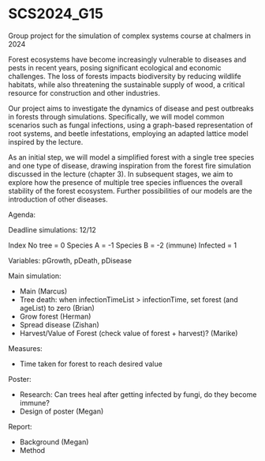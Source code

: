 # SCS2024_G15
Group project for the simulation of complex systems course at chalmers in 2024

Forest ecosystems have become increasingly vulnerable to diseases and pests in recent years, posing significant ecological and economic challenges. 
The loss of forests impacts biodiversity by reducing wildlife habitats, while also threatening the sustainable supply of wood, a critical resource for construction and other industries.

Our project aims to investigate the dynamics of disease and pest outbreaks in forests through simulations. 
Specifically, we will model common scenarios such as fungal infections, using a graph-based representation of root systems, and beetle infestations, employing an adapted lattice model inspired by the lecture.

As an initial step, we will model a simplified forest with a single tree species and one type of disease, drawing inspiration from the forest fire simulation discussed in the lecture (chapter 3).
In subsequent stages, we aim to explore how the presence of multiple tree species influences the overall stability of the forest ecosystem. 
Further possibilities of our models are the introduction of other diseases.

Agenda:

Deadline simulations: 12/12


Index
No tree = 0
Species A = -1
Species B = -2 (immune)
Infected = 1

Variables:
pGrowth, pDeath, pDisease

Main simulation:
 - Main (Marcus)
 - Tree death: when infectionTimeList > infectionTime, set forest (and ageList) to zero (Brian)
 - Grow forest (Herman)
 - Spread disease (Zishan)
 - Harvest/Value of Forest (check value of forest + harvest)? (Marike)


Measures:
 - Time taken for forest to reach desired value

Poster:
 - Research: Can trees heal after getting infected by fungi, do they become immune?
 - Design of poster (Megan)

Report:
 - Background (Megan)
 - Method
